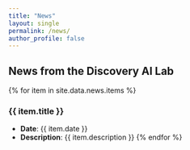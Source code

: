 ```yaml
---
title: "News"
layout: single
permalink: /news/
author_profile: false
---
```


## News from the Discovery AI Lab
{% for item in site.data.news.items %}
### {{ item.title }} 
- **Date**: {{ item.date }}
- **Description**: {{ item.description }}
{% endfor %}

